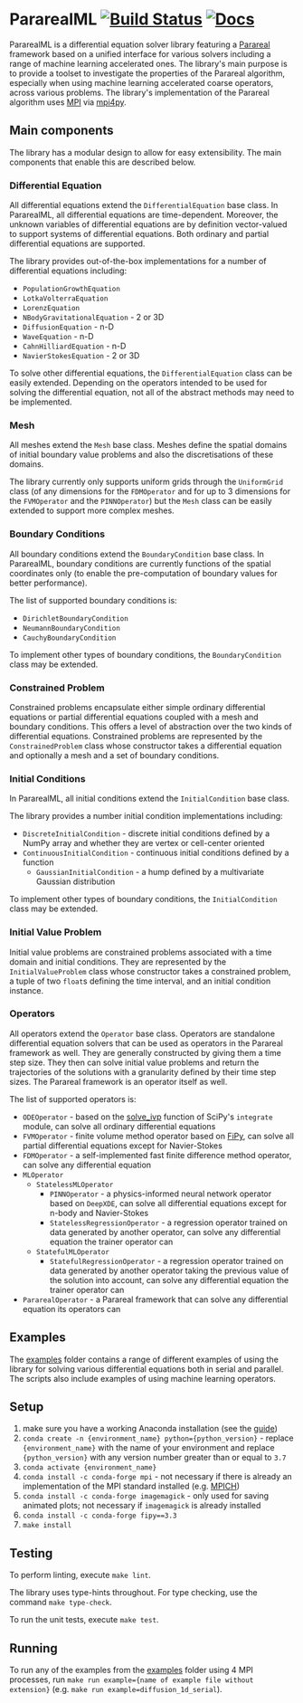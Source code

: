 # PararealML [![Build Status](https://travis-ci.org/ViktorC/PararealML.svg?branch=master)](https://travis-ci.org/ViktorC/PararealML) [![Docs](https://img.shields.io/badge/docs-latest-blue.svg)](https://pararealml.readthedocs.io/en/latest/index.html)

PararealML is a differential equation solver library featuring a [Parareal](https://en.wikipedia.org/wiki/Parareal) framework based on a unified interface for various solvers including a range of machine learning accelerated ones. The library's main purpose is to provide a toolset to investigate the properties of the Parareal algorithm, especially when using machine learning accelerated coarse operators, across various problems. The library's implementation of the Parareal algorithm uses [MPI](https://en.wikipedia.org/wiki/Message_Passing_Interface) via [mpi4py](https://mpi4py.readthedocs.io/en/stable/).

## Main components

The library has a modular design to allow for easy extensibility. The main components that enable this are described below.

### Differential Equation

All differential equations extend the `DifferentialEquation` base class. In PararealML, all differential equations are time-dependent. Moreover, the unknown variables of differential equations are by definition vector-valued to support systems of differential equations. Both ordinary and partial differential equations are supported.

The library provides out-of-the-box implementations for a number of differential equations including:

 * `PopulationGrowthEquation`
 * `LotkaVolterraEquation`
 * `LorenzEquation`
 * `NBodyGravitationalEquation` - 2 or 3D
 * `DiffusionEquation` - n-D
 * `WaveEquation` - n-D
 * `CahnHilliardEquation` - n-D
 * `NavierStokesEquation` - 2 or 3D

To solve other differential equations, the `DifferentialEquation` class can be easily extended. Depending on the operators intended to be used for solving the differential equation, not all of the abstract methods may need to be implemented.

### Mesh

All meshes extend the `Mesh` base class. Meshes define the spatial domains of initial boundary value problems and also the discretisations of these domains.

The library currently only supports uniform grids through the `UniformGrid` class (of any dimensions for the `FDMOperator` and for up to 3 dimensions for the `FVMOperator` and the `PINNOperator`) but the `Mesh` class can be easily extended to support more complex meshes.

### Boundary Conditions

All boundary conditions extend the `BoundaryCondition` base class. In PararealML, boundary conditions are currently functions of the spatial coordinates only (to enable the pre-computation of boundary values for better performance).

The list of supported boundary conditions is:

 * `DirichletBoundaryCondition`
 * `NeumannBoundaryCondition`
 * `CauchyBoundaryCondition`
 
To implement other types of boundary conditions, the `BoundaryCondition` class may be extended.

### Constrained Problem

Constrained problems encapsulate either simple ordinary differential equations or partial differential equations coupled with a mesh and boundary conditions. This offers a level of abstraction over the two kinds of differential equations. Constrained problems are represented by the `ConstrainedProblem` class whose constructor takes a differential equation and optionally a mesh and a set of boundary conditions.

### Initial Conditions

In PararealML, all initial conditions extend the `InitialCondition` base class.

The library provides a number initial condition implementations including:

 * `DiscreteInitialCondition` - discrete initial conditions defined by a NumPy array and whether they are vertex or cell-center oriented
 * `ContinuousInitialCondition` - continuous initial conditions defined by a function
    * `GaussianInitialCondition` - a hump defined by a multivariate Gaussian distribution
 
To implement other types of boundary conditions, the `InitialCondition` class may be extended.

### Initial Value Problem

Initial value problems are constrained problems associated with a time domain and initial conditions. They are represented by the `InitialValueProblem` class whose constructor takes a constrained problem, a tuple of two `float`s defining the time interval, and an initial condition instance.

### Operators

All operators extend the `Operator` base class. Operators are standalone differential equation solvers that can be used as operators in the Parareal framework as well. They are generally constructed by giving them a time step size. They then can solve initial value problems and return the trajectories of the solutions with a granularity defined by their time step sizes. The Parareal framework is an operator itself as well.

The list of supported operators is:

 * `ODEOperator` - based on the [solve_ivp](https://docs.scipy.org/doc/scipy/reference/generated/scipy.integrate.solve_ivp.html#scipy.integrate.solve_ivp) function of SciPy's `integrate` module, can solve all ordinary differential equations
 * `FVMOperator` - finite volume method operator based on [FiPy](https://www.ctcms.nist.gov/fipy/), can solve all partial differential equations except for Navier-Stokes
 * `FDMOperator` - a self-implemented fast finite difference method operator, can solve any differential equation
 * `MLOperator`
    * `StatelessMLOperator`
        * `PINNOperator` - a physics-informed neural network operator based on `DeepXDE`, can solve all differential equations except for n-body and Navier-Stokes
        * `StatelessRegressionOperator` - a regression operator trained on data generated by another operator, can solve any differential equation the trainer operator can
    * `StatefulMLOperator`
        * `StatefulRegressionOperator` - a regression operator trained on data generated by another operator taking the previous value of the solution into account, can solve any differential equation the trainer operator can
 * `PararealOperator` - a Parareal framework that can solve any differential equation its operators can

## Examples

The [examples](https://git.ecdf.ed.ac.uk/msc-19-20/s1984842/tree/master/code/python/examples) folder contains a range of different examples of using the library for solving various differential equations both in serial and parallel. The scripts also include examples of using machine learning operators.

## Setup
 1. make sure you have a working Anaconda installation (see the [guide](https://docs.anaconda.com/anaconda/install/))
 1. `conda create -n {environment_name} python={python_version}` - replace `{environment_name}` with the name of your environment and replace `{python_version}` with any version number greater than or equal to `3.7`
 1. `conda activate {environment_name}`
 1. `conda install -c conda-forge mpi` - not necessary if there is already an implementation of the MPI standard installed (e.g. [MPICH](https://www.mpich.org/))
 1. `conda install -c conda-forge imagemagick` - only used for saving animated plots; not necessary if `imagemagick` is already installed
 1. `conda install -c conda-forge fipy==3.3`
 1. `make install`

## Testing

To perform linting, execute `make lint`.

The library uses type-hints throughout. For type checking, use the command `make type-check`.

To run the unit tests, execute `make test`.

## Running

To run any of the examples from the [examples](https://git.ecdf.ed.ac.uk/msc-19-20/s1984842/tree/master/code/python/examples) folder using 4 MPI processes, run `make run example={name of example file without extension}` (e.g. `make run example=diffusion_1d_serial`).